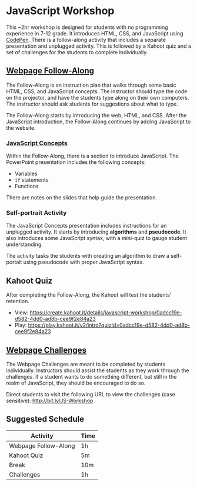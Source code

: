 # JavaScript Workshop
This ~2hr workshop is designed for students with no programming experience in 7-12 grade. It introduces HTML, CSS, and JavaScript using [CodePen](https://codepen.io). There is a follow-along activity that includes a separate presentation and unplugged activity. This is followed by a Kahoot quiz and a set of challenges for the students to complete individually.

## [Webpage Follow-Along](WebpageFollowAlong.md)
The Follow-Along is an instruction plan that walks through some basic HTML, CSS, and JavaScript concepts. The instructor should type the code on the projector, and have the students type along on their own computers. The instructor should ask students for suggestions about what to type.

The Follow-Along starts by introducing the web, HTML, and CSS. After the JavaScript introduction, the Follow-Along continues by adding JavaScript to the website.

### [JavaScript Concepts](JavaScriptConcepts.pptx)
Within the Follow-Along, there is a section to introduce JavaScript. The PowerPoint presentation includes the following concepts:
- Variables
- `if` statements
- Functions

There are notes on the slides that help guide the presentation.

### Self-portrait Activity
The JavaScript Concepts presentation includes instructions for an unplugged activity. It starts by introducing **algorithms** and **pseudocode**. It also introduces some JavaScript syntax, with a mini-quiz to gauge student understanding.

The activity tasks the students with creating an algorithm to draw a self-portait using pseudocode with proper JavaScript syntax.

## Kahoot Quiz
After completing the Follow-Along, the Kahoot will test the students' retention.

- View: https://create.kahoot.it/details/javascript-workshop/0adcc19e-d582-4dd0-ad8b-cee9f2e84a23
- Play: https://play.kahoot.it/v2/intro?quizId=0adcc19e-d582-4dd0-ad8b-cee9f2e84a23

## [Webpage Challenges](WebpageChallenges.md)
The Webpage Challenges are meant to be completed by students individually. Instructors should assist the students as they work through the challenges. If a student wants to do something different, but still in the realm of JavaScript, they should be encouraged to do so.

Direct students to visit the following URL to view the challenges (case sensitive): http://bit.ly/JS-Workshop

## Suggested Schedule
| Activity | Time |
|-|-|
| Webpage Follow-Along | 1h |
| Kahoot Quiz | 5m |
| Break | 10m |
| Challenges | 1h |
